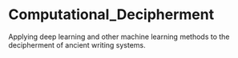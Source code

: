 # Computational_Decipherment
Applying deep learning and other machine learning methods to the decipherment of ancient writing systems. 

